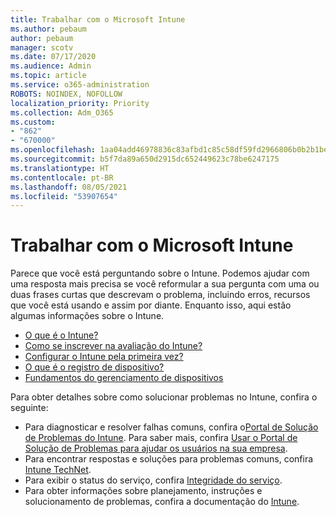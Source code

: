 ```yaml
---
title: Trabalhar com o Microsoft Intune
ms.author: pebaum
author: pebaum
manager: scotv
ms.date: 07/17/2020
ms.audience: Admin
ms.topic: article
ms.service: o365-administration
ROBOTS: NOINDEX, NOFOLLOW
localization_priority: Priority
ms.collection: Adm_O365
ms.custom:
- "862"
- "670000"
ms.openlocfilehash: 1aa04add46978836c83afbd1c85c58df59fd2966806b0b2b1be5bd8cb5774d47
ms.sourcegitcommit: b5f7da89a650d2915dc652449623c78be6247175
ms.translationtype: HT
ms.contentlocale: pt-BR
ms.lasthandoff: 08/05/2021
ms.locfileid: "53907654"
---
```

# <a name="working-with-microsoft-intune"></a>Trabalhar com o Microsoft Intune

Parece que você está perguntando sobre o Intune. Podemos ajudar com uma resposta mais precisa se você reformular a sua pergunta com uma ou duas frases curtas que descrevam o problema, incluindo erros, recursos que você está usando e assim por diante. Enquanto isso, aqui estão algumas informações sobre o Intune.

- [O que é o Intune?](https://docs.microsoft.com/intune/what-is-intune)
- [Como se inscrever na avaliação do Intune?](https://docs.microsoft.com/intune/free-trial-sign-up)
- [Configurar o Intune pela primeira vez?](https://docs.microsoft.com/intune/setup-steps)
- [O que é o registro de dispositivo?](https://docs.microsoft.com/intune/device-enrollment)
- [Fundamentos do gerenciamento de dispositivos](https://docs.microsoft.com/mem/intune/fundamentals/)

Para obter detalhes sobre como solucionar problemas no Intune, confira o seguinte:

- Para diagnosticar e resolver falhas comuns, confira o[Portal de Solução de Problemas do Intune](https://aka.ms/intunetroubleshooting). Para saber mais, confira [Usar o Portal de Solução de Problemas para ajudar os usuários na sua empresa](https://docs.microsoft.com/intune/help-desk-operators).
- Para encontrar respostas e soluções para problemas comuns, confira [Intune TechNet](https://aka.ms/intuneforums).
- Para exibir o status do serviço, confira [Integridade do serviço](https://portal.office.com/AdminPortal/Home#/servicehealth).
- Para obter informações sobre planejamento, instruções e solucionamento de problemas, confira a documentação do [Intune](https://docs.microsoft.com/intune/).